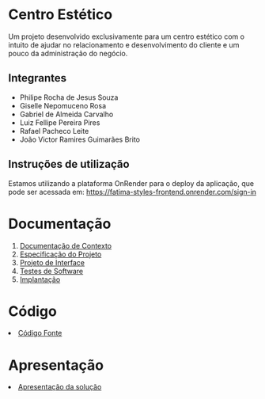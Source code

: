 # Centro Estético


Um projeto desenvolvido exclusivamente para um centro estético com o intuito de ajudar no relacionamento e desenvolvimento do cliente e um pouco da administração do negócio.

## Integrantes

* Philipe Rocha de Jesus Souza
* Giselle Nepomuceno Rosa
* Gabriel de Almeida Carvalho
* Luiz Fellipe Pereira Pires
* Rafael Pacheco Leite
* João Victor Ramires Guimarães Brito


## Instruções de utilização

Estamos utilizando a plataforma OnRender para o deploy da aplicação, que pode ser acessada em: 
https://fatima-styles-frontend.onrender.com/sign-in

# Documentação

<ol>
<li><a href="https://github.com/ICEI-PUC-Minas-PMV-ADS/pmv-ads-2024-1-e5-proj-empext-t1-pmv-ads-2024-1-e3-centro-estetico/blob/main/documentos/01-Documenta%C3%A7%C3%A3o%20de%20Contexto.md"> Documentação de Contexto</a></li>
<li><a href="https://github.com/ICEI-PUC-Minas-PMV-ADS/pmv-ads-2024-1-e5-proj-empext-t1-pmv-ads-2024-1-e3-centro-estetico/blob/main/documentos/02-Especifica%C3%A7%C3%A3o%20do%20Projeto.md"> Especificação do Projeto</a></li>
<li><a href="https://github.com/ICEI-PUC-Minas-PMV-ADS/pmv-ads-2024-1-e5-proj-empext-t1-pmv-ads-2024-1-e3-centro-estetico/blob/main/documentos/03-Projeto%20de%20Interface.md"> Projeto de Interface</a></li>
<li><a href="https://github.com/ICEI-PUC-Minas-PMV-ADS/pmv-ads-2024-1-e5-proj-empext-t1-pmv-ads-2024-1-e3-centro-estetico/blob/main/documentos/04-Testes%20de%20Software.md"> Testes de Software</a></li>
<li><a href="https://github.com/ICEI-PUC-Minas-PMV-ADS/pmv-ads-2024-1-e5-proj-empext-t1-pmv-ads-2024-1-e3-centro-estetico/blob/main/documentos/05-Implanta%C3%A7%C3%A3o.md"> Implantação</a></li>
</ol>

# Código

<li><a href="src/README.md"> Código Fonte</a></li>

# Apresentação

<li><a href="presentation/README.md"> Apresentação da solução</a></li>
